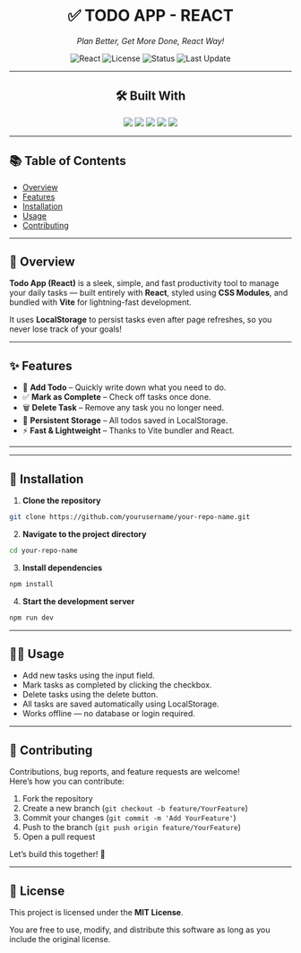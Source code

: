 <div align="center">

# ✅ TODO APP - REACT

*Plan Better, Get More Done, React Way!*

![React](https://img.shields.io/badge/Built%20With-React-61DAFB?logo=react)
![License](https://img.shields.io/badge/License-MIT-brightgreen)
![Status](https://img.shields.io/badge/Status-Completed-blue)
![Last Update](https://img.shields.io/badge/Last%20Update-July%202025-lightgrey)

---

## 🛠️ Built With

<img src="https://img.shields.io/badge/React-18.x-blue?logo=react" />
<img src="https://img.shields.io/badge/JavaScript-ES6-yellow" />
<img src="https://img.shields.io/badge/CSS-Modules-blueviolet" />
<img src="https://img.shields.io/badge/Vite-Speed%20Booster-orange" />
<img src="https://img.shields.io/badge/LocalStorage-Persistence-informational" />

</div>

---

## 📚 Table of Contents

- [Overview](#overview)
- [Features](#features)
- [Installation](#installation)
- [Usage](#usage)
- [Contributing](#contributing)


---

## 📖 Overview

**Todo App (React)** is a sleek, simple, and fast productivity tool to manage your daily tasks — built entirely with **React**, styled using **CSS Modules**, and bundled with **Vite** for lightning-fast development.

It uses **LocalStorage** to persist tasks even after page refreshes, so you never lose track of your goals!

---

## ✨ Features

- 📝 **Add Todo** – Quickly write down what you need to do.
- ✅ **Mark as Complete** – Check off tasks once done.
- 🗑️ **Delete Task** – Remove any task you no longer need.
- 💾 **Persistent Storage** – All todos saved in LocalStorage.
- ⚡ **Fast & Lightweight** – Thanks to Vite bundler and React.

---

---

## 🚀 Installation

1. **Clone the repository**

```bash
git clone https://github.com/yourusername/your-repo-name.git
```

2. **Navigate to the project directory**

```bash
cd your-repo-name
```

3. **Install dependencies**

```bash
npm install
```

4. **Start the development server**

```bash
npm run dev
```

---

## 🧑‍💻 Usage

- Add new tasks using the input field.
- Mark tasks as completed by clicking the checkbox.
- Delete tasks using the delete button.
- All tasks are saved automatically using LocalStorage.
- Works offline — no database or login required.

---

## 🤝 Contributing

Contributions, bug reports, and feature requests are welcome!  
Here’s how you can contribute:

1. Fork the repository  
2. Create a new branch (`git checkout -b feature/YourFeature`)  
3. Commit your changes (`git commit -m 'Add YourFeature'`)  
4. Push to the branch (`git push origin feature/YourFeature`)  
5. Open a pull request

Let’s build this together! 💪

---

## 📄 License

This project is licensed under the **MIT License**.

You are free to use, modify, and distribute this software as long as you include the original license.


